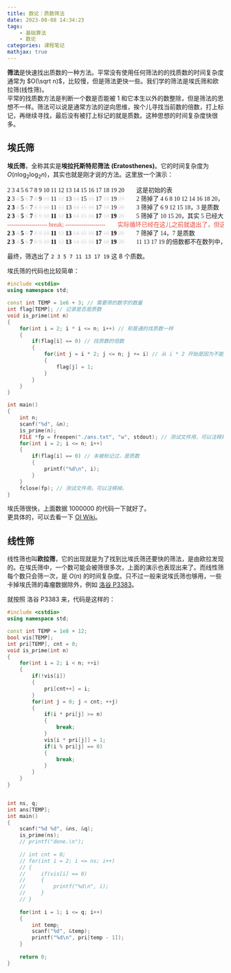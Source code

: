 ```yaml
---
title: 数论：质数筛法
date: 2023-08-08 14:34:23
tags:
    - 基础算法
    - 数论
categories: 课程笔记
mathjax: true
---
```


**筛法**是快速找出质数的一种方法。平常没有使用任何筛法的的找质数的时间复杂度通常为 $O(\sqrt n)$，比较慢，但是筛法更快一些。我们学的筛法是埃氏筛和欧拉筛(线性筛)。  
平常的找质数方法是判断一个数是否能被 1 和它本生以外的数整除，但是筛法的思想不一样。筛法可以说是通常方法的逆向思维，挨个儿寻找当前数的倍数，打上标记，再继续寻找，最后没有被打上标记的就是质数。这种思想的时间复杂度快很多。

<!--more-->

## 埃氏筛
**埃氏筛**，全称其实是**埃拉托斯特尼筛法** **\(Eratosthenes\)**。它的时间复杂度为 $O(n \log_2 \log_2 n)$，其实也就是刚才说的方法。这里放一个演示：

<p style="overflow-x:auto; white-space:nowrap;"><span style="font-family:Fira Code;">
    2 3 4 5 6 7 8 9 10 11 12 13 14 15 16 17 18 19 20 &ensp;&ensp;&ensp; <span style="font-family: LXGW WenKai Lite;">这是初始的表</span>
    <br>
    <span style="font-weight:bold; color:#000000;">2</span> 3 <del style="color:#d9d9d9;">4</del> 5 <del style="color:#d9d9d9;">6</del> 7 <del style="color:#d9d9d9;">8</del> 9 <del style="color:#d9d9d9;">10</del> 11 <del style="color:#d9d9d9;">12</del> 13 <del style="color:#d9d9d9;">14</del> 15 <del style="color:#d9d9d9;">16</del> 17 <del style="color:#d9d9d9;">18</del> 19 <del style="color:#d9d9d9;">20</del>  &ensp;&ensp;&ensp; <span style="font-family: LXGW WenKai Lite;">2 筛掉了 4 6 8 10 12 14 16 18 20，2 是质数</span>
    <br>
    <span style="font-weight:bold; color:#000000;">2</span> <span style="font-weight:bold; color:#000000;">3</span> <del style="color:#d9d9d9;">4</del> 5 <del style="color:#d9d9d9;">6</del> 7 <del style="color:#d9d9d9;">8</del> <del style="color:#d9d9d9;">9</del> <del style="color:#d9d9d9;">10</del> 11 <del style="color:#d9d9d9;">12</del> 13 <del style="color:#d9d9d9;">14</del> <del style="color:#d9d9d9;">15</del> <del style="color:#d9d9d9;">16</del> 17 <del style="color:#d9d9d9;">18</del> 19 <del style="color:#d9d9d9;">20</del>  &ensp;&ensp;&ensp; <span style="font-family: LXGW WenKai Lite;">3 筛掉了 6 9 12 15 18，3 是质数</span>
    <br>
    <span style="font-weight:bold; color:#000000;">2</span> <span style="font-weight:bold; color:#000000;">3</span> <del style="color:#d9d9d9;">4</del> <span style="font-weight:bold; color:#000000;">5</span> <del style="color:#d9d9d9;">6</del> <span style="font-weight:bold; color:#000000;">7</span> <del style="color:#d9d9d9;">8</del> <del style="color:#d9d9d9;">9</del> <del style="color:#d9d9d9;">10</del> <span style="font-weight:bold; color:#000000;">11</span> <del style="color:#d9d9d9;">12</del> <span style="font-weight:bold; color:#000000;">13</span> <del style="color:#d9d9d9;">14</del> <del style="color:#d9d9d9;">15</del> <del style="color:#d9d9d9;">16</del> <span style="font-weight:bold; color:#000000;">17</span> <del style="color:#d9d9d9;">18</del> <span style="font-weight:bold; color:#000000;">19</span> <del style="color:#d9d9d9;">20</del>  &ensp;&ensp;&ensp; <span style="font-family: LXGW WenKai Lite;">5 筛掉了 10 15 20，其实 5 已经大于 根号 20，剩下的数都是质数，可以退出了，但在这儿继续演示下去</span>
    <br>
    <span style="color:#e74c3c">-------------------- break; --------------------</span>  &ensp;&ensp;&ensp; <span style="font-family:LXGW WenKai Lite; color:#e74c3c">实际循环已经在这儿之前就退出了，但这里继续演示下去</span>
    <br>
    <span style="font-weight:bold; color:#000000;">2</span> <span style="font-weight:bold; color:#000000;">3</span> <del style="color:#d9d9d9;">4</del> <span style="font-weight:bold; color:#000000;">5</span> <del style="color:#d9d9d9;">6</del> <span style="font-weight:bold; color:#000000;">7</span> <del style="color:#d9d9d9;">8</del> <del style="color:#d9d9d9;">9</del> <del style="color:#d9d9d9;">10</del> <span style="font-weight:bold; color:#000000;">11</span> <del style="color:#d9d9d9;">12</del> <span style="font-weight:bold; color:#000000;">13</span> <del style="color:#d9d9d9;">14</del> <del style="color:#d9d9d9;">15</del> <del style="color:#d9d9d9;">16</del> <span style="font-weight:bold; color:#000000;">17</span> <del style="color:#d9d9d9;">18</del> <span style="font-weight:bold; color:#000000;">19</span> <del style="color:#d9d9d9;">20</del>  &ensp;&ensp;&ensp; <span style="font-family: LXGW WenKai Lite;">7 筛掉了 14，7 是质数</span>
    <br>
    <span style="font-weight:bold; color:#000000;">2</span> <span style="font-weight:bold; color:#000000;">3</span> <del style="color:#d9d9d9;">4</del> <span style="font-weight:bold; color:#000000;">5</span> <del style="color:#d9d9d9;">6</del> <span style="font-weight:bold; color:#000000;">7</span> <del style="color:#d9d9d9;">8</del> <del style="color:#d9d9d9;">9</del> <del style="color:#d9d9d9;">10</del> <span style="font-weight:bold; color:#000000;">11</span> <del style="color:#d9d9d9;">12</del> <span style="font-weight:bold; color:#000000;">13</span> <del style="color:#d9d9d9;">14</del> <del style="color:#d9d9d9;">15</del> <del style="color:#d9d9d9;">16</del> <span style="font-weight:bold; color:#000000;">17</span> <del style="color:#d9d9d9;">18</del> <span style="font-weight:bold; color:#000000;">19</span> <del style="color:#d9d9d9;">20</del>  &ensp;&ensp;&ensp; <span style="font-family: LXGW WenKai Lite;">11 13 17 19 的倍数都不在数列中，它们都是倍数</span>
</span></p>

最终，筛选出了 `2 3 5 7 11 13 17 19` 这 8 个质数。  

埃氏筛的代码也比较简单：
```cpp
#include <cstdio>
using namespace std;

const int TEMP = 1e6 + 3; // 需要筛的数字的数量
int flag[TEMP]; // 记录是否是质数
void is_prime(int n)
{
    for(int i = 2; i * i <= n; i++) // 和普通的找质数一样
    {
        if(flag[i] == 0) // 找质数的倍数
        {
            for(int j = i * 2; j <= n; j += i) // 从 i * 2 开始是因为不能标记质数，+= i 就是倍数
            {
                flag[j] = 1;
            }
        }
    }
}

int main()
{
    int n;
    scanf("%d", &n);
    is_prime(n);
    FILE *fp = freopen("./ans.txt", "w", stdout); // 测试文件用，可以注释掉。
    for(int i = 2; i <= n; i++)
    {
        if(flag[i] == 0) // 未被标记过，是质数
        {
            printf("%d\n", i);
        }
    }
    fclose(fp); // 测试文件用，可以注释掉。
}
```

埃氏筛很快，上面数据 1000000 的代码一下就好了。  
更具体的，可以去看一下 [OI Wiki](https://oi-wiki.org/math/number-theory/sieve/)。

## 线性筛
线性筛也叫**欧拉筛**，它的出现就是为了找到比埃氏筛还要快的筛法，是由欧拉发现的。在埃氏筛中，一个数可能会被筛很多次，上面的演示也表现出来了。而线性筛每个数只会筛一次，是 $O(n)$ 的时间复杂度。只不过一般来说埃氏筛也够用，一些卡掉埃氏筛的毒瘤数据除外，例如 [洛谷 P3383](https://www.luogu.com.cn/problem/P3383)。

就按照 洛谷 P3383 来，代码是这样的：
```cpp
#include <cstdio>
using namespace std;

const int TEMP = 1e8 + 12;
bool vis[TEMP];
int pri[TEMP], cnt = 0;
void is_prime(int n)
{
    for(int i = 2; i < n; ++i)
    {
        if(!vis[i])
        {
            pri[cnt++] = i;
        }
        for(int j = 0; j < cnt; ++j)
        {
            if(i * pri[j] >= n)
            {
                break;
            }
            vis[i * pri[j]] = 1;
            if(i % pri[j] == 0)
            {
                break;
            }
        }
    }
}


int ns, q;
int ans[TEMP];
int main()
{
    scanf("%d %d", &ns, &q);
    is_prime(ns);
    // printf("done.\n");
    
    // int cnt = 0;
    // for(int i = 2; i <= ns; i++)
    // {
    //     if(vis[i] == 0)
    //     {
    //         printf("%d\n", i);
    //     }
    // }
    
    for(int i = 1; i <= q; i++)
    {
        int temp;
        scanf("%d", &temp);
        printf("%d\n", pri[temp - 1]);
    }
    
    return 0;
}
```
